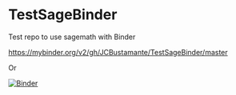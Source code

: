 # TestSageBinder
Test repo to use sagemath with Binder

https://mybinder.org/v2/gh/JCBustamante/TestSageBinder/master

Or 

[![Binder](https://mybinder.org/badge_logo.svg)](https://mybinder.org/v2/gh/JCBustamante/TestSageBinder/master)
